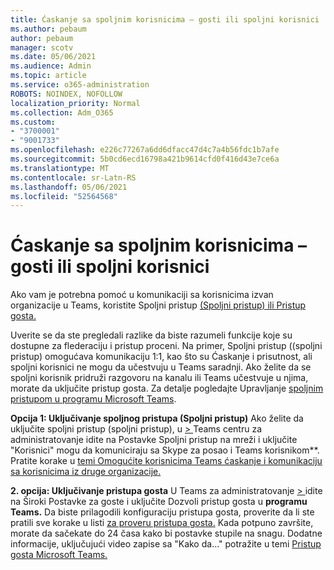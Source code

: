 ```yaml
---
title: Ćaskanje sa spoljnim korisnicima – gosti ili spoljni korisnici
ms.author: pebaum
author: pebaum
manager: scotv
ms.date: 05/06/2021
ms.audience: Admin
ms.topic: article
ms.service: o365-administration
ROBOTS: NOINDEX, NOFOLLOW
localization_priority: Normal
ms.collection: Adm_O365
ms.custom:
- "3700001"
- "9001733"
ms.openlocfilehash: e226c77267a6dd6dfacc47d4c7a4b56fdc1b7afe
ms.sourcegitcommit: 5b0cd6ecd16798a421b9614cfd0f416d43e7ce6a
ms.translationtype: MT
ms.contentlocale: sr-Latn-RS
ms.lasthandoff: 05/06/2021
ms.locfileid: "52564568"
---
```

# <a name="chat-with-external-users---guests-or-federated-users"></a>Ćaskanje sa spoljnim korisnicima – gosti ili spoljni korisnici

Ako vam je potrebna pomoć u komunikaciji sa korisnicima izvan organizacije u Teams, koristite Spoljni pristup [(Spoljni pristup) ili Pristup gosta.](https://docs.microsoft.com/microsoftteams/manage-external-access#external-access-vs-guest-access)

Uverite se da ste pregledali razlike da biste razumeli funkcije koje su dostupne za flederaciju i pristup proceni. Na primer, Spoljni pristup ((spoljni pristup) omogućava komunikaciju 1:1, kao što su Ćaskanje i prisutnost, ali spoljni korisnici ne mogu da učestvuju u Teams saradnji. Ako želite da se spoljni korisnik pridruži razgovoru na kanalu ili Teams učestvuje u njima, morate da uključite pristup gosta. Za detalje pogledajte Upravljanje [spoljnim pristupom u programu Microsoft Teams](https://docs.microsoft.com/microsoftteams/manage-external-access#external-access-vs-guest-access).

**Opcija 1: Uključivanje spoljnog pristupa (Spoljni pristup)** Ako želite da uključite spoljni pristup (spoljni pristup), u [   > ](https://admin.teams.microsoft.com/company-wide-settings/external-communications) Teams centru za administratovanje idite na Postavke Spoljni pristup na mreži i uključite "Korisnici" mogu da komuniciraju sa Skype za posao i Teams korisnikom**. Pratite korake u [temi Omogućite korisnicima Teams ćaskanje i komunikaciju sa korisnicima iz druge organizacije.](https://docs.microsoft.com/microsoftteams/manage-external-access#let-your-teams-users-chat-and-communicate-with-users-in-another-organization)

**2. opcija: Uključivanje pristupa gosta** U Teams za administratovanje [   > ](https://admin.teams.microsoft.com/company-wide-settings/guest-configuration) idite na Široki Postavke za goste i uključite Dozvoli pristup gosta u **programu Teams.** Da biste prilagodili konfiguraciju pristupa gosta, proverite da li ste pratili sve korake u listi [za proveru pristupa gosta.](https://docs.microsoft.com/microsoftteams/guest-access-checklist) Kada potpuno završite, morate da sačekate do 24 časa kako bi postavke stupile na snagu. Dodatne informacije, uključujući video zapise sa "Kako da..." potražite u temi [Pristup gosta Microsoft Teams.](https://docs.microsoft.com/microsoftteams/guest-access)